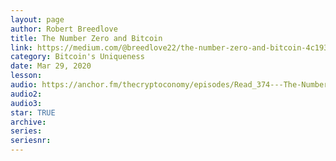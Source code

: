 ```yaml
---
layout: page
author: Robert Breedlove
title: The Number Zero and Bitcoin
link: https://medium.com/@breedlove22/the-number-zero-and-bitcoin-4c193336db5b
category: Bitcoin's Uniqueness
date: Mar 29, 2020
lesson: 
audio: https://anchor.fm/thecryptoconomy/episodes/Read_374---The-Number-Zero--Bitcoin-Robert-Breedlove-ecbnnq
audio2: 
audio3: 
star: TRUE
archive: 
series: 
seriesnr: 
---
```

